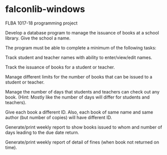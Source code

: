 # falconlib-windows
FLBA 1017-18 programming project

Develop a database program to manage the issuance of books at a school library. Give the school a name.

The program must be able to complete a minimum of the following tasks:


Track student and teacher names with ability to enter/view/edit names.

Track the issuance of books for a student or teacher.

Manage different limits for the number of books that can be issued to a student or teacher.

Manage the number of days that students and teachers can check out any book. (Hint: Mostly like the number of days will differ for students and teachers).

Give each book a different ID. Also, each book of same name and same author (but number of copies) will have different ID.

Generate/print weekly report to show books issued to whom and number of days leading to the due date return.

Generate/print weekly report of detail of fines (when book not returned on time).
